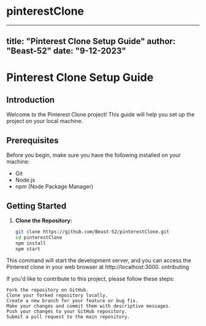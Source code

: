 # pinterestClone

---
title: "Pinterest Clone Setup Guide"
author: "Beast-52"
date: "9-12-2023"
---

# Pinterest Clone Setup Guide

## Introduction

Welcome to the Pinterest Clone project! This guide will help you set up the project on your local machine.

## Prerequisites

Before you begin, make sure you have the following installed on your machine:

- Git
- Node.js
- npm (Node Package Manager)

## Getting Started

1. **Clone the Repository:**

   ```bash
   git clone https://github.com/Beast-52/pinterestClone.git
   cd pinterestClone
   npm install
   npm start 

   
This command will start the development server, and you can access the Pinterest clone in your web browser at http://localhost:3000.
ontributing

If you'd like to contribute to this project, please follow these steps:

    Fork the repository on GitHub.
    Clone your forked repository locally.
    Create a new branch for your feature or bug fix.
    Make your changes and commit them with descriptive messages.
    Push your changes to your GitHub repository.
    Submit a pull request to the main repository. 
